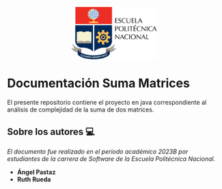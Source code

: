 <div style="display: flex; margin-bottom: 20px;">
  <img src="https://raw.githubusercontent.com/fernygeek/AntBot/main/figuras/logoEPN.png" alt="logoEPN" style="width: 200px; margin-left: 150px;">
</div>

# **Documentación Suma Matrices** 
El presente repositorio contiene el proyecto en java correspondiente al análisis de complejidad de la suma de dos matrices.

## Sobre los autores 💻

*El documento fue realizado en el periodo académico 2023B por estudiantes de la carrera de Software de la Escuela Politécnica Nacional.*
- **Ángel Pastaz**
- **Ruth Rueda**
